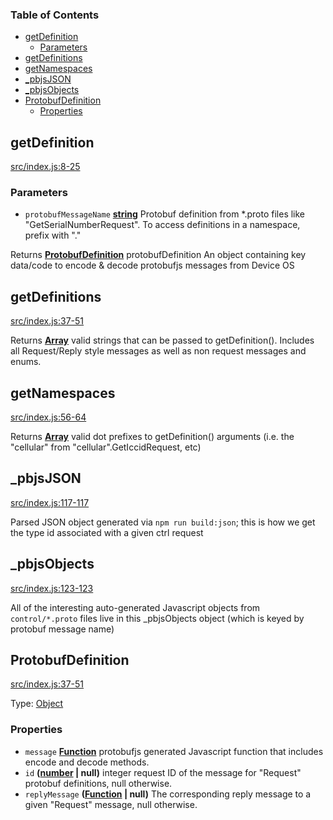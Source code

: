 <!-- Generated by documentation.js. Update this documentation by updating the source code. -->

### Table of Contents

*   [getDefinition][1]
    *   [Parameters][2]
*   [getDefinitions][3]
*   [getNamespaces][4]
*   [\_pbjsJSON][5]
*   [\_pbjsObjects][6]
*   [ProtobufDefinition][7]
    *   [Properties][8]

## getDefinition

[src/index.js:8-25][9]

### Parameters

*   `protobufMessageName` **[string][10]** Protobuf definition from \*.proto files like "GetSerialNumberRequest". To access definitions in a namespace, prefix with "<namespace>."

Returns **[ProtobufDefinition][11]** protobufDefinition An object containing key data/code to encode & decode protobufjs messages from Device OS

## getDefinitions

[src/index.js:37-51][12]

Returns **[Array][13]** valid strings that can be passed to getDefinition(). Includes all Request/Reply style messages as well as non request messages and enums.

## getNamespaces

[src/index.js:56-64][14]

Returns **[Array][13]** valid dot prefixes to getDefinition() arguments (i.e. the "cellular" from "cellular".GetIccidRequest, etc)

## \_pbjsJSON

[src/index.js:117-117][15]

Parsed JSON object generated via `npm run build:json`; this is how we get the type id associated with
a given ctrl request

## \_pbjsObjects

[src/index.js:123-123][16]

All of the interesting auto-generated Javascript objects from `control/*.proto` files live in this \_pbjsObjects object
(which is keyed by protobuf message name)

## ProtobufDefinition

[src/index.js:37-51][17]

Type: [Object][18]

### Properties

*   `message` **[Function][19]** protobufjs generated Javascript function that includes encode and decode methods.
*   `id` **([number][20] | null)** integer request ID of the message for "Request" protobuf definitions, null otherwise.
*   `replyMessage` **([Function][19] | null)** The corresponding reply message to a given "Request" message, null otherwise.

[1]: #getdefinition

[2]: #parameters

[3]: #getdefinitions

[4]: #getnamespaces

[5]: #_pbjsjson

[6]: #_pbjsobjects

[7]: #protobufdefinition

[8]: #properties

[9]: https://github.com/particle-iot/device-os-protobuf/blob/881d054face1833ccf6310dd995f877d605df1c9/src/index.js#L8-L25 "Source code on GitHub"

[10]: https://developer.mozilla.org/docs/Web/JavaScript/Reference/Global_Objects/String

[11]: #protobufdefinition

[12]: https://github.com/particle-iot/device-os-protobuf/blob/881d054face1833ccf6310dd995f877d605df1c9/src/index.js#L37-L51 "Source code on GitHub"

[13]: https://developer.mozilla.org/docs/Web/JavaScript/Reference/Global_Objects/Array

[14]: https://github.com/particle-iot/device-os-protobuf/blob/881d054face1833ccf6310dd995f877d605df1c9/src/index.js#L56-L64 "Source code on GitHub"

[15]: https://github.com/particle-iot/device-os-protobuf/blob/881d054face1833ccf6310dd995f877d605df1c9/src/index.js#L117-L117 "Source code on GitHub"

[16]: https://github.com/particle-iot/device-os-protobuf/blob/881d054face1833ccf6310dd995f877d605df1c9/src/index.js#L123-L123 "Source code on GitHub"

[17]: https://github.com/particle-iot/device-os-protobuf/blob/881d054face1833ccf6310dd995f877d605df1c9/src/index.js#L27-L32 "Source code on GitHub"

[18]: https://developer.mozilla.org/docs/Web/JavaScript/Reference/Global_Objects/Object

[19]: https://developer.mozilla.org/docs/Web/JavaScript/Reference/Statements/function

[20]: https://developer.mozilla.org/docs/Web/JavaScript/Reference/Global_Objects/Number
